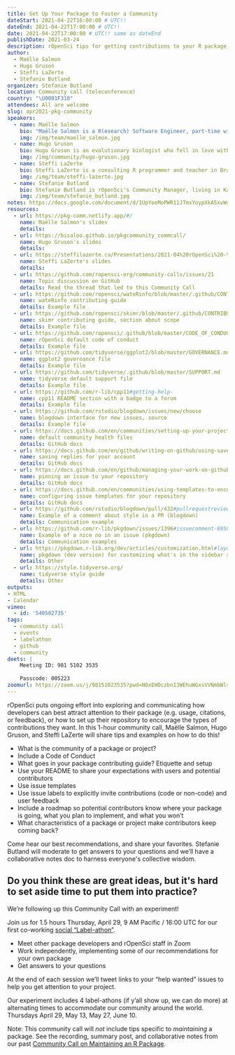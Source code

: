 ```yaml
---
title: Set Up Your Package to Foster a Community
dateStart: 2021-04-22T16:00:00 # UTC!!
dateEnd: 2021-04-22T17:00:00 # UTC!!
date: 2021-04-22T17:00:00 # UTC!! same as dateEnd
publishDate: 2021-03-24
description: rOpenSci tips for getting contributions to your R package
author:
  - Maëlle Salmon
  - Hugo Gruson
  - Steffi LaZerte
  - Stefanie Butland
organizer: Stefanie Butland
location: Community call (teleconference)
country: "\U0001F310"
attendees: All are welcome
slug: apr2021-pkg-community
speakers:  
  - name: Maëlle Salmon
    bio: "Maëlle Salmon is a R(esearch) Software Engineer, part-time with rOpenSci where she, among other things, maintains the guide [rOpenSci Packages: Development, Maintenance, and Peer Review](https://devguide.ropensci.org/). She also created the [R-hub blog](https://blog.r-hub.io) and co-wrote the book [HTTP testing in R](https://books.ropensci.org/http-testing) with [Scott Chamberlain](/author/scott-chamberlain). She lives in Nancy, France. Maëlle on [GitHub](https://github.com/maelle), [Twitter](https://twitter.com/ma_salmon), [Website](https://masalmon.eu/), [rOpenSci](/author/maëlle-salmon/)."
    img: /img/team/maelle_salmon.jpg
  - name: Hugo Gruson
    bio: Hugo Gruson is an evolutionary biologist who fell in love with R and R package development during his PhD. After this, he moved to a Research Software Engineer job in Montpellier, France, to work full time on building tools for research in epidemiology. Hugo on [GitHub](https://github.com/Bisaloo), [Twitter](https://twitter.com/grusonh), [Website](https://www.normalesup.org/~hgruson/), [rOpenSci](/author/hugo-gruson/).
    img: /img/community/hugo-gruson.jpg
  - name: Steffi LaZerte
    bio: Steffi LaZerte is a consulting R programmer and teacher in Brandon, Canada, and part-time Community Assistant for rOpenSci. She co-authored the [rOpenSci Community Contributing Guide](https://contributing.ropensci.org/) with Stefanie Butland. Though her background is in Behavioral Ecology, her love of R drew her away from academia and into a career facilitating science with R. Steffi on [GitHub](https://github.com/steffilazerte), [Twitter](https://twitter.com/steffilazerte), [Website](https://steffilazerte.ca/), [rOpenSci](/author/steffi-lazerte/).
    img: /img/team/steffi-lazerte.jpg
  - name: Stefanie Butland
    bio: Stefanie Butland is rOpenSci's Community Manager, living in Kamloops, Canada. She created the [rOpenSci Community Contributing Guide](https://contributing.ropensci.org/), co-authored with Steffi LaZerte, that helps people match their motivations and skills to different ways to make code and non-code contributions. Stefanie on [GitHub](https://github.com/stefaniebutland), [Twitter](https://twitter.com/StefanieButland), [Website](https://stefaniebutland.netlify.app/), [rOpenSci](/author/stefanie-butland/).
    img: /img/team/stefanie_butland.jpg    
notes: https://docs.google.com/document/d/1UpYoeMoPWR11JTmxYoypXkA5xvWgV-e4aXCy6pd-Ri8/
resources:
  - url: https://pkg-comm.netlify.app/#/
    name: Maëlle Salmon's slides
    details:
  - url: https://bisaloo.github.io/pkgcommunity_commcall/
    name: Hugo Gruson's slides
    details:
  - url: https://steffilazerte.ca/Presentations/2021-04%20rOpenSci%20-%20Community/2021-04_rOpenSci_community.html
    name: Steffi LaZerte's slides
    details:
  - url: https://github.com/ropensci-org/community-calls/issues/21
    name: Topic discussion on GitHub
    details: Read the thread that led to this Community Call
  - url: https://github.com/ropensci/wateRinfo/blob/master/.github/CONTRIBUTING.md
    name: wateRinfo contributing guide
    details: Example file
  - url: https://github.com/ropensci/skimr/blob/master/.github/CONTRIBUTING.md#understanding-the-scope-of-skimr
    name: skimr contributing guide, section about scope
    details: Example file
  - url: https://github.com/ropensci/.github/blob/master/CODE_OF_CONDUCT.md
    name: rOpenSci default code of conduct
    details: Example file
  - url: https://github.com/tidyverse/ggplot2/blob/master/GOVERNANCE.md
    name: ggplot2 governance file
    details: Example file
  - url: https://github.com/tidyverse/.github/blob/master/SUPPORT.md
    name: tidyverse default support file
    details: Example file
  - url: https://github.com/r-lib/cpp11#getting-help-
    name: cpp11 README section with a badge to a forum
    details: Example file   
  - url: https://github.com/rstudio/blogdown/issues/new/choose
    name: blogdown interface for new issues, source
    details: Example file  
  - url: https://docs.github.com/en/communities/setting-up-your-project-for-healthy-contributions/creating-a-default-community-health-file
    name: default community health files
    details: GitHub docs
  - url: https://docs.github.com/en/github/writing-on-github/using-saved-replies
    name: saving replies for your account
    details: GitHub docs
  - url: https://docs.github.com/en/github/managing-your-work-on-github/pinning-an-issue-to-your-repository
    name: pinning an issue to your repository
    details: GitHub docs
  - url: https://docs.github.com/en/communities/using-templates-to-encourage-useful-issues-and-pull-requests/configuring-issue-templates-for-your-repository
    name: configuring issue templates for your repository
    details: GitHub docs    
  - url: https://github.com/rstudio/blogdown/pull/432#pullrequestreview-368391904
    name: Example of a comment about style in a PR (blogdown)
    details: Communication example
  - url: https://github.com/r-lib/pkgdown/issues/1396#issuecomment-695848545
    name: Example of a nice no in an issue (pkgdown)
    details: Communication examples
  - url: https://pkgdown.r-lib.org/dev/articles/customization.html#layout
    name: pkgdown (dev version) for customizing what's in the sidebar and footer
    details: Other
  - url: https://style.tidyverse.org/
    name: tidyverse style guide
    details: Other
outputs:
- HTML
- Calendar  
vimeo:
  - id: '540502735'
tags:
  - community call
  - events
  - labelathon
  - github
  - community
deets: |
    Meeting ID: 981 5102 3535
    
    Passcode: 005223
zoomurl: https://zoom.us/j/98151023535?pwd=N0xEWDczbnI3WEhuWGxsVVNmbWlsUT09
---
```


rOpenSci puts ongoing effort into exploring and communicating how developers can best attract attention to their package (e.g. usage, citations, or feedback), or how to set up their repository to encourage the types of contributions they want. In this 1-hour community call, Maëlle Salmon, Hugo Gruson, and Steffi LaZerte will share tips and examples on how to do this! 

- What is the community of a package or project? 
- Include a Code of Conduct 
- What goes in your package contributing guide? Etiquette and setup
- Use your README to share your expectations with users and potential contributors
- Use issue templates
- Use issue labels to explicitly invite contributions (code or non-code) and user feedback
- Include a roadmap so potential contributors know where your package is going, what you plan to implement, and what you won’t
- What characteristics of a package or project make contributors keep coming back?

Come hear our best recommendations, and share your favorites. Stefanie Butland will moderate to get answers to your questions and we’ll have a collaborative notes doc to harness everyone's collective wisdom.

## Do you think these are great ideas, but it's hard to set aside time to put them into practice?

We’re following up this Community Call with an experiment! 

Join us for 1.5 hours Thursday, April 29, 9 AM Pacific / 16:00 UTC for our first co-working [social “Label-athon”](/events/labelathon01/).

- Meet other package developers and rOpenSci staff in Zoom
- Work independently, implementing some of our recommendations for your own package
- Get answers to your questions 

At the end of each session we’ll tweet links to your “help wanted” issues to help you get attention to your project. 

Our experiment includes 4 label-athons (if y’all show up, we can do more) at alternating times to accommodate our community around the world. Thursdays April 29, May 13, May 27, June 10. 

Note: This community call will *not* include tips specific to *maintaining* a package. See the recording, summary post, and collaborative notes from our past [Community Call on Maintaining an R Package](/commcalls/2020-03-18/).
